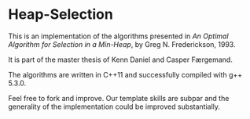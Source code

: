 # Heap-Selection

This is an implementation of the algorithms presented in *An Optimal Algorithm for Selection in a Min-Heap*, by Greg N. Frederickson, 1993.

It is part of the master thesis of Kenn Daniel and Casper Færgemand.

The algorithms are written in C++11 and successfully compiled with g++ 5.3.0.

Feel free to fork and improve. Our template skills are subpar and the generality of the implementation could be improved substantially.